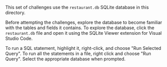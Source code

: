 This set of challenges use the `restaurant.db` SQLite database in this directory.

Before attempting the challenges, explore the database to become familiar with the tables and fields it contains. To explore the database, click the `restaurant.db` file and open it using the SQLite Viewer extension for Visual Studio Code.

To run a SQL statement, highlight it, right-click, and choose "Run Selected Query". To run all the statements in a file, right click and choose "Run Query". Select the appropriate database when prompted.